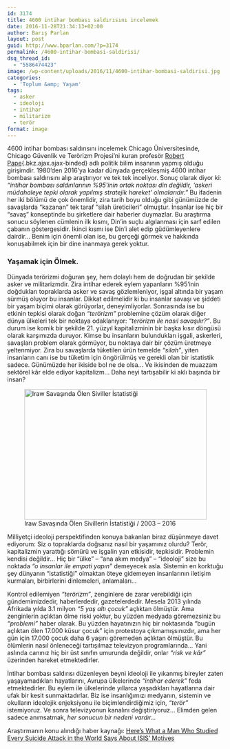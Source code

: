 ```yaml
---
id: 3174
title: 4600 intihar bombası saldırısını incelemek
date: 2016-11-28T21:34:13+02:00
author: Barış Parlan
layout: post
guid: http://www.bparlan.com/?p=3174
permalink: /4600-intihar-bombasi-saldirisi/
dsq_thread_id:
  - "5586474423"
image: /wp-content/uploads/2016/11/4600-intihar-bombasi-saldirisi.jpg
categories:
  - 'Toplum &amp; Yaşam'
tags:
  - asker
  - ideoloji
  - intihar
  - militarizm
  - terör
format: image
---
```

<div class="ttr_start">
</div>

4600 intihar bombası saldırısını incelemek Chicago Üniversitesinde, Chicago Güvenlik ve Terörizm Projesi&#8217;ni kuran profesör [Robert Pape](https://en.wikipedia.org/wiki/Robert_Pape "robert pape"){.bkz.ajax.ajax-binded} adlı politik bilim insanının yapmış olduğu girişimdir. 1980&#8217;den 2016&#8217;ya kadar dünyada gerçekleşmiş 4600 intihar bombası saldırısını alıp araştırıyor ve tek tek inceliyor. Sonuç olarak diyor ki: _&#8220;intihar bombası saldırılarının %95&#8217;inin ortak noktası din değildir, &#8216;askeri müdahaleye tepki olarak yapılmış stratejik hareket&#8217; olmalarıdır.&#8221;_ Bu ifadenin her iki bölümü de çok önemlidir, zira tarih boyu olduğu gibi günümüzde de savaşlarda &#8220;kazanan&#8221; tek taraf &#8220;silah üreticileri&#8221; olmuştur. İnsanlar ise hiç bir &#8220;savaş&#8221; konseptinde bu şirketlere dair haberler duymazlar. Bu araştırma sonucu söylenen cümlenin ilk kısmı, Din&#8217;in suçlu algılanması için sarf edilen çabanın göstergesidir. İkinci kısmı ise Din&#8217;i alet edip güdümleyenlere dairdir&#8230; Benim için önemli olan ise, bu gerçeği görmek ve hakkında konuşabilmek için bir dine inanmaya gerek yoktur.

### Yaşamak için Ölmek.

Dünyada terörizmi doğuran şey, hem dolaylı hem de doğrudan bir şekilde asker ve militarizmdir. Zira intihar ederek eylem yapanların %95&#8217;inin doğdukları topraklarda asker ve savaş gözlemleniyor, işgal altında bir yaşam sürmüş oluyor bu insanlar. Dikkat edilmelidir ki bu insanlar savaşı ve şiddeti bir yaşam biçimi olarak görüyorlar, deneyimliyorlar. Sonrasında ise bu etkinin tepkisi olarak doğan _&#8220;terörizm&#8221;_ problemine çözüm olarak diğer dünya ülkeleri tek bir noktaya odaklanıyor: _&#8220;terörizm ile nasıl savaşılır?&#8221;_. Bu durum ise komik bir şekilde 21. yüzyıl kapitalizminin bir başka kısır döngüsü olarak karşımızda duruyor. Kimse bu insanların bulundukları işgali, askerleri, savaşları problem olarak görmüyor, bu noktaya dair bir çözüm üretmeye yeltenmiyor. Zira bu savaşlarda tüketilen ürün temelde _&#8220;silah&#8221;_, yiten insanların canı ise bu tüketim için öngörülmüş ve gerekli olan bir istatistik sadece. Günümüzde her ikiside bol ne de olsa&#8230; Ve ikisinden de muazzam sektörel kâr elde ediyor kapitalizm&#8230; Daha neyi tartışabilir ki aklı başında bir insan?

<figure id="attachment_3187" aria-describedby="caption-attachment-3187" style="width: 423px" class="wp-caption alignleft"><a href="https://i0.wp.com/www.bparlan.com/wp-content/uploads/2016/11/269729.png" target="_blank"><img class="wp-image-3187" src="https://i0.wp.com/www.bparlan.com/wp-content/uploads/2016/11/269729.png?resize=423%2C303" alt="Iraw Savaşında Ölen Siviller İstatistiği" width="423" height="303" srcset="https://i0.wp.com/www.bparlan.com/wp-content/uploads/2016/11/269729.png?resize=300%2C215 300w, https://i0.wp.com/www.bparlan.com/wp-content/uploads/2016/11/269729.png?resize=768%2C550 768w, https://i0.wp.com/www.bparlan.com/wp-content/uploads/2016/11/269729.png?resize=698%2C500 698w, https://i0.wp.com/www.bparlan.com/wp-content/uploads/2016/11/269729.png?w=1000 1000w" sizes="(max-width: 423px) 100vw, 423px" data-recalc-dims="1" /></a><figcaption id="caption-attachment-3187" class="wp-caption-text">Iraw Savaşında Ölen Sivillerin İstatistiği / 2003 &#8211; 2016</figcaption></figure>

Milliyetçi ideoloji perspektifinden konuya bakanları biraz düşünmeye davet ediyorum: Siz o topraklarda doğsanız nasıl bir yaşamınız olurdu? Terör, kapitalizmin yarattığı sömürü ve işgalin yan etkisidir, tepkisidir. Problemin kendisi değildir&#8230; Hiç bir &#8220;ülke&#8221; &#8211; &#8220;ana akım medya&#8221; &#8211; &#8220;ideoloji&#8221; size bu noktada _&#8220;o insanlar ile empati yapın&#8221;_ demeyecek asla. Sistemin en korktuğu şey dünyanın &#8220;istatistiği&#8221; olmaktan öteye gidemeyen insanlarının iletişim kurmaları, birbirlerini dinlemeleri, anlamaları&#8230;

Kontrol edilemiyen _&#8220;terörizm&#8221;_, zenginlere de zarar verebildiği için gündemimizdedir, haberlerdedir, gazetelerdedir. Mesela 2013 yılında Afrikada yılda 3.1 milyon _&#8220;5 yaş altı çocuk&#8221;_ açlıktan ölmüştür. Ama zenginlerin açlıktan ölme riski yoktur, bu yüzden medyada göremezsiniz bu _&#8220;problemi&#8221;_ haber olarak. Bu yüzden hayatınızın hiç bir noktasında &#8220;bugün açlıktan ölen 17.000 küsur çocuk&#8221; için protestoya çıkmamışsınızdır, ama her gün için 17.000 çocuk daha 6 yaşını göremeden açlıktan ölmüştür. Bu ölümlerin nasıl önleneceği tartışılmaz televizyon programlarında&#8230; Yani aslında canınız hiç bir üst sınıfın umurunda değildir, onlar _&#8220;risk ve kâr&#8221;_ üzerinden hareket etmektedirler.

İntihar bombası saldırısı düzenleyen beyni ideoloji ile yıkanmış bireyler zaten yaşayamadıkları hayatlarını, Avrupa ülkelerinde _&#8220;intihar ederek&#8221;_ feda etmektedirler. Bu eylem ile ülkelerinde yıllarca yaşadıkları hayatlarına dair ufak bir kesit sunmaktadırlar. Biz ise insanlığımızı medyanın, sistemin ve okulların ideolojik enjeksiyonu ile biçimlendirdiğimiz için, _&#8220;terör&#8221;_ istemiyoruz. Ve sonra televizyonun kanalını değiştiriyoruz&#8230; Elimden gelen sadece anımsatmak, _her sonucun bir nedeni vardır&#8230;_

Araştırmanın konu alındığı haber kaynağı: [Here’s What a Man Who Studied Every Suicide Attack in the World Says About ISIS’ Motives](https://www.thenation.com/article/heres-what-a-man-who-studied-every-suicide-attack-in-the-world-says-about-isiss-motives/)

&nbsp;

<div class="ttr_end">
</div>